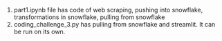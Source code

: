 1. part1.ipynb file has code of web scraping, pushing into snowflake, transformations in snowflake, pulling from snowflake
2. coding_challenge_3.py has pulling from snowflake and streamlit. It can be run on its own.
   

